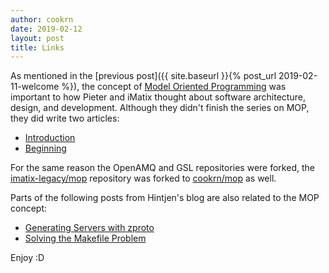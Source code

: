 ```yaml
---
author: cookrn
date: 2019-02-12
layout: post	
title: Links
---
```


As mentioned in the [previous post]({{ site.baseurl }}{% post_url 2019-02-11-welcome %}), the
concept of [Model Oriented Programming](https://imatix-legacy.github.io/mop/index.html)
was important to how Pieter and iMatix thought about software architecture,
design, and development. Although they didn't finish the series on MOP, they
did write two articles:

* [Introduction](https://imatix-legacy.github.io/mop/introduction.html)
* [Beginning](https://imatix-legacy.github.io/mop/beginning.html)

For the same reason the OpenAMQ and GSL repositories were forked, the
[imatix-legacy/mop](https://github.com/imatix-legacy/mop) repository was forked
to [cookrn/mop](https://github.com/cookrn/mop) as well.

Parts of the following posts from Hintjen's blog are also related to the
MOP concept:

* [Generating Servers with zproto](http://hintjens.com/blog:75)
* [Solving the Makefile Problem](http://hintjens.com/blog:79)

Enjoy :D

